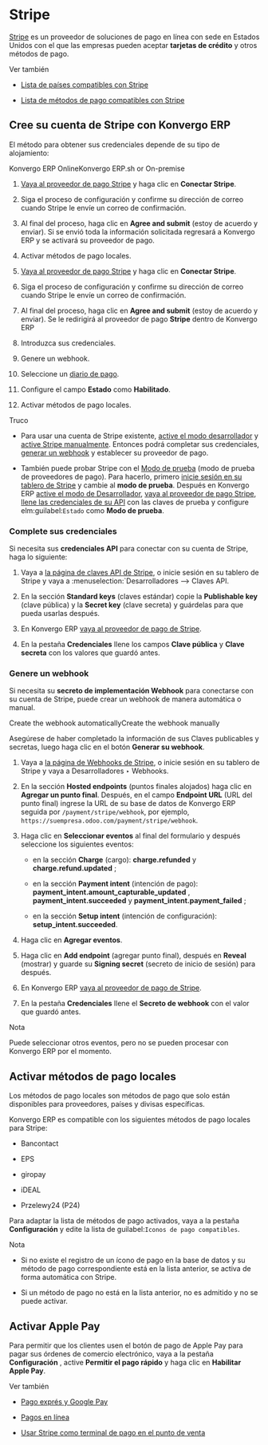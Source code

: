 # Stripe

[Stripe](https://stripe.com/) es un proveedor de soluciones de pago en línea
con sede en Estados Unidos con el que las empresas pueden aceptar **tarjetas
de crédito** y otros métodos de pago.

<div class="alert alert-secondary">
<p class="alert-title">
Ver también</p><ul>
<li><p><a href="https://stripe.com/global">Lista de países compatibles con Stripe</a></p></li>
<li><p><a href="https://stripe.com/payments/payment-methods">Lista de métodos de pago compatibles con Stripe</a></p></li>
</ul>
</div>

## Cree su cuenta de Stripe con Konvergo ERP

El método para obtener sus credenciales depende de su tipo de alojamiento:

Konvergo ERP OnlineKonvergo ERP.sh or On-premise

  1. [Vaya al proveedor de pago Stripe](../payment_providers#payment-providers-supported-providers) y haga clic en **Conectar Stripe**.

  2. Siga el proceso de configuración y confirme su dirección de correo cuando Stripe le envíe un correo de confirmación.

  3. Al final del proceso, haga clic en **Agree and submit** (estoy de acuerdo y enviar). Si se envió toda la información solicitada regresará a Konvergo ERP y se activará su proveedor de pago.

  4. Activar métodos de pago locales.

  1. [Vaya al proveedor de pago Stripe](../payment_providers#payment-providers-supported-providers) y haga clic en **Conectar Stripe**.

  2. Siga el proceso de configuración y confirme su dirección de correo cuando Stripe le envíe un correo de confirmación.

  3. Al final del proceso, haga clic en **Agree and submit** (estoy de acuerdo y enviar). Se le redirigirá al proveedor de pago **Stripe** dentro de Konvergo ERP

  4. Introduzca sus credenciales.

  5. Genere un webhook.

  6. Seleccione un [diario de pago](../payment_providers#payment-providers-journal).

  7. Configure el campo **Estado** como **Habilitado**.

  8. Activar métodos de pago locales.

<div class="alert alert-info">
<p class="alert-title">
Truco</p><ul>
<li><p>Para usar una cuenta de Stripe existente,  <a href="../../general/developer_mode#developer-mode"><span class="std std-ref">active el modo desarrollador</span></a> y <a href="../payment_providers#payment-providers-add-new"><span class="std std-ref">active Stripe manualmente</span></a>. Entonces podrá <span class="xref std std-ref">completar sus credenciales</span>, <a href="#stripe-webhook"><span class="std std-ref">generar un webhook</span></a> y establecer su proveedor de pago.</p></li>
<li><p>También puede probar Stripe con el <a href="../payment_providers#payment-providers-test-mode"><span class="std std-ref">Modo de prueba</span></a> (modo de prueba de proveedores de pago). Para hacerlo, primero  <a href="https://dashboard.stripe.com/dashboard">inicie sesión en su tablero de Stripe</a> y cambie al <b>modo de prueba</b>. Después en Konvergo ERP <a href="../../general/developer_mode#developer-mode"><span class="std std-ref">active el modo de Desarrollador</span></a>, <a href="../payment_providers#payment-providers-supported-providers"><span class="std std-ref">vaya al proveedor de pago Stripe</span></a>, <a href="#stripe-api-keys"><span class="std std-ref">llene las credenciales de su API</span></a> con las claves de prueba y configure elm:guilabel:<code>Estado</code> como <b>Modo de prueba</b>.</p></li>
</ul>
</div>

### Complete sus credenciales

Si necesita sus **credenciales API** para conectar con su cuenta de Stripe,
haga lo siguiente:

  1. Vaya a [la página de claves API de Stripe](https://dashboard.stripe.com/account/apikeys), o inicie sesión en su tablero de Stripe y vaya a :menuselection:`Desarrolladores –> Claves API.

  2. En la sección **Standard keys** (claves estándar) copie la **Publishable key** (clave pública) y la **Secret key** (clave secreta) y guárdelas para que pueda usarlas después.

  3. En Konvergo ERP [vaya al proveedor de pago de Stripe](../payment_providers#payment-providers-supported-providers).

  4. En la pestaña **Credenciales** llene los campos **Clave pública** y **Clave secreta** con los valores que guardó antes.

### Genere un webhook

Si necesita su **secreto de implementación Webhook** para conectarse con su
cuenta de Stripe, puede crear un webhook de manera automática o manual.

Create the webhook automaticallyCreate the webhook manually

Asegúrese de haber completado la información de sus Claves publicables y
secretas, luego haga clic en el botón **Generar su webhook**.

  1. Vaya a [la página de Webhooks de Stripe](https://dashboard.stripe.com/account/apikeys), o inicie sesión en su tablero de Stripe y vaya a Desarrolladores ‣ Webhooks.

  2. En la sección **Hosted endpoints** (puntos finales alojados) haga clic en **Agregar un punto final**. Después, en el campo **Endpoint URL** (URL del punto final) ingrese la URL de su base de datos de Konvergo ERP seguida por `/payment/stripe/webhook`, por ejemplo, `https://suempresa.odoo.com/payment/stripe/webhook`.

  3. Haga clic en **Seleccionar eventos** al final del formulario y después seleccione los siguientes eventos:

     * en la sección **Charge** (cargo): **charge.refunded** y **charge.refund.updated** ;

     * en la sección **Payment intent** (intención de pago): **payment_intent.amount_capturable_updated** , **payment_intent.succeeded** y **payment_intent.payment_failed** ;

     * en la sección **Setup intent** (intención de configuración): **setup_intent.succeeded**.

  4. Haga clic en **Agregar eventos**.

  5. Haga clic en **Add endpoint** (agregar punto final), después en **Reveal** (mostrar) y guarde su **Signing secret** (secreto de inicio de sesión) para después.

  6. En Konvergo ERP [vaya al proveedor de pago de Stripe](../payment_providers#payment-providers-supported-providers).

  7. En la pestaña **Credenciales** llene el **Secreto de webhook** con el valor que guardó antes.

<div class="alert alert-primary">
<p class="alert-title">
Nota</p><p>Puede seleccionar otros eventos, pero no se pueden procesar con Konvergo ERP por el momento.</p>
</div>

## Activar métodos de pago locales

Los métodos de pago locales son métodos de pago que solo están disponibles
para proveedores, países y divisas específicas.

Konvergo ERP es compatible con los siguientes métodos de pago locales para Stripe:

  * Bancontact

  * EPS

  * giropay

  * iDEAL

  * Przelewy24 (P24)

Para adaptar la lista de métodos de pago activados, vaya a la pestaña
**Configuración** y edite la lista de guilabel:`Iconos de pago compatibles`.

<div class="alert alert-primary">
<p class="alert-title">
Nota</p><ul>
<li><p>Si no existe el registro de un ícono de pago en la base de datos y su método de pago correspondiente está en la lista anterior, se activa de forma automática con Stripe.</p></li>
<li><p>Si un método de pago no está en la lista anterior, no es admitido y no se puede activar.</p></li>
</ul>
</div>

## Activar Apple Pay

Para permitir que los clientes usen el botón de pago de Apple Pay para pagar
sus órdenes de comercio electrónico, vaya a la pestaña **Configuración** ,
active **Permitir el pago rápido** y haga clic en **Habilitar Apple Pay**.

<div class="alert alert-secondary">
<p class="alert-title">
Ver también</p><ul>
<li><p><a href="../payment_providers#payment-providers-express-checkout"><span class="std std-ref">Pago exprés y Google Pay</span></a></p></li>
<li><p><a href="../payment_providers">Pagos en línea</a></p></li>
<li><p><a href="../../sales/point_of_sale/payment_methods/terminals/stripe">Usar Stripe como terminal de pago en el punto de venta</a></p></li>
</ul>
</div>

